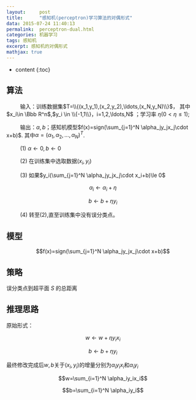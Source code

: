 ```yaml
---
layout:     post
title:      "感知机(perceptron)学习算法的对偶形式"
data: 2015-07-24 11:40:13
permalink:  perceptron-dual.html
categories: 机器学习
tags: 感知机
excerpt: 感知机的对偶形式
mathjax: true
---
```


* content
{:toc}

## 算法
$\qquad$ 输入：训练数据集$T=\\{(x_1,y_1),(x_2,y_2),\ldots,(x_N,y_N)\\}$，
其中$x_i\in \Bbb R^n$,$y_i \in \\{-1,1\\}，i=1,2,\ldots,N$ ；学习率 $\eta(0\lt\eta\le1)$;

$\qquad$ 输出：$\alpha,b$；感知机模型$f(x)=sign(\sum_{j=1}^N \alpha_jy_jx_j\cdot x+b)$.
其中$\alpha=(\alpha_1,\alpha_2,\ldots,\alpha_N)^T$.

$\qquad$ (1) $\alpha\leftarrow 0 ,b\leftarrow 0$

$\qquad$ (2) 在训练集中选取数据$(x_i,y_i)$

$\qquad$ (3) 如果$y_i(\sum_{j=1}^N \alpha_jy_jx_j\cdot x_i+b)\le 0$ 

$$\alpha_i\leftarrow \alpha_i+\eta $$

$$b\leftarrow b+\eta y_i$$

$\qquad$ (4) 转至(2),直至训练集中没有误分类点。


## 模型

$$f(x)=sign(\sum_{j=1}^N \alpha_jy_jx_j\cdot x+b)$$

## 策略
误分类点到超平面 $S$  的总距离

## 推理思路
原始形式：

$$w\leftarrow w+\eta y_ix_i$$

$$b\leftarrow b+\eta y_i$$

最终修改完成后$w,b$关于$(x_i,y_i)$的增量分别为$\alpha_iy_ix_i$和$\alpha_iy_i$

$$w=\sum_{i=1}^N \alpha_iy_ix_i$$

$$b=\sum_{i=1}^N \alpha_iy_i$$
